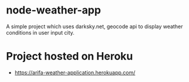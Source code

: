 # node-weather-app
A simple project which uses darksky.net, geocode api to display weather conditions in user input city.
# Project hosted on Heroku
* https://arifa-weather-application.herokuapp.com/
